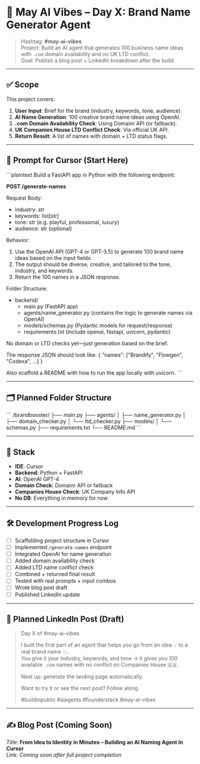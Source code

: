 # 🧠 May AI Vibes – Day X: Brand Name Generator Agent  
> Hashtag: **#may-ai-vibes**  
> Project: Build an AI agent that generates 100 business name ideas with `.com` domain availability and no UK LTD conflict.  
> Goal: Publish a blog post + LinkedIn breakdown after the build.

---

## ✅ Scope

This project covers:

1. **User Input**: Brief for the brand (industry, keywords, tone, audience).
2. **AI Name Generation**: 100 creative brand name ideas using OpenAI.
3. **.com Domain Availability Check**: Using Domainr API (or fallback).
4. **UK Companies House LTD Conflict Check**: Via official UK API.
5. **Return Result**: A list of names with domain + LTD status flags.

---

## 🧾 Prompt for Cursor (Start Here)

\`\`\`plaintext
Build a FastAPI app in Python with the following endpoint:

**POST /generate-names**

Request Body:
- industry: str
- keywords: list[str]
- tone: str (e.g. playful, professional, luxury)
- audience: str (optional)

Behavior:
1. Use the OpenAI API (GPT-4 or GPT-3.5) to generate 100 brand name ideas based on the input fields.
2. The output should be diverse, creative, and tailored to the tone, industry, and keywords.
3. Return the 100 names in a JSON response.

Folder Structure:
- backend/
  - main.py (FastAPI app)
  - agents/name_generator.py (contains the logic to generate names via OpenAI)
  - models/schemas.py (Pydantic models for request/response)
  - requirements.txt (include openai, fastapi, uvicorn, pydantic)

No domain or LTD checks yet—just generation based on the brief.

The response JSON should look like:
{
  "names": ["Brandify", "Flowgen", "Codexa", ...]
}

Also scaffold a README with how to run the app locally with uvicorn.
\`\`\`

---

## 🗂️ Planned Folder Structure

\`\`\`
/brandbooster/
├── main.py
├── agents/
│   ├── name_generator.py
│   ├── domain_checker.py
│   └── ltd_checker.py
├── models/
│   └── schemas.py
├── requirements.txt
└── README.md
\`\`\`

---

## 🧱 Stack

- **IDE**: Cursor
- **Backend**: Python + FastAPI
- **AI**: OpenAI GPT-4
- **Domain Check**: Domainr API or fallback
- **Companies House Check**: UK Company Info API
- **No DB**: Everything in memory for now

---

## 🛠️ Development Progress Log

- [ ] Scaffolding project structure in Cursor
- [ ] Implemented `/generate-names` endpoint
- [ ] Integrated OpenAI for name generation
- [ ] Added domain availability check
- [ ] Added LTD name conflict check
- [ ] Combined + returned final result
- [ ] Tested with real prompts + input combos
- [ ] Wrote blog post draft
- [ ] Published LinkedIn update

---

## 📢 Planned LinkedIn Post (Draft)

> Day X of #may-ai-vibes  
>  
> I built the first part of an agent that helps you go from an idea 💡 to a real brand name 💥.  
> You give it your industry, keywords, and tone → it gives you 100 available `.com` names with no conflict on Companies House 🇬🇧.  
>  
> Next up: generate the landing page automatically.  
>  
> Want to try it or see the next post? Follow along.  
>  
> #buildinpublic #aiagents #founderstack #may-ai-vibes

---

## ✍️ Blog Post (Coming Soon)

_Title_: **From Idea to Identity in Minutes – Building an AI Naming Agent in Cursor**  
_Link_: _Coming soon after full project completion_
